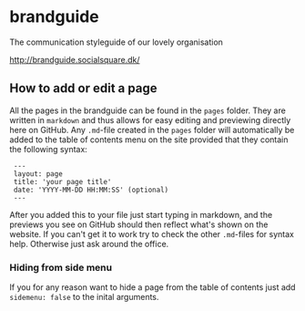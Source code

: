 # brandguide
The communication styleguide of our lovely organisation

http://brandguide.socialsquare.dk/

## How to add or edit a page

All the pages in the brandguide can be found in the `pages` folder. They are written in `markdown` and thus allows for easy editing and previewing directly here on GitHub. Any `.md`-file created in the `pages` folder will automatically be added to the table of contents menu on the site provided that they contain the following syntax:
```
 ---
 layout: page
 title: 'your page title'
 date: 'YYYY-MM-DD HH:MM:SS' (optional)
 ---
```

After you added this to your file just start typing in markdown, and the previews you see on GitHub should then reflect what's shown on the website. If you can't get it to work try to check the other `.md`-files for syntax help. Otherwise just ask around the office.

### Hiding from side menu
If you for any reason want to hide a page from the table of contents just add `sidemenu: false` to the inital arguments.
